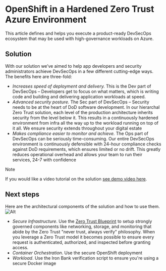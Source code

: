 # OpenShift in a Hardened Zero Trust Azure Environment

This article defines and helps you execute a product-ready DevSecOps ecosystem that may be used with high-governance workloads on Azure.

## Solution
With our solution we’ve aimed to help app developers and security administrators achieve DevSecOps in a few different cutting-edge ways. The benefits here are three-fold: 
* *Increases speed of deployment and delivery.* This is the Dev part of DevSecOps – Developers get to focus on what matters, which is writing code and building and delivering application workloads at speed.
* *Advanced security posture.* The Sec part of DevSecOps – Security needs to be at the heart of DoD software development. In our hierarchal Zero Trust solution, each level of the production architecture inherits security from the level below it. This results in a continuously hardened environment from infra all the way up to the workload running on top of it all. We ensure security extends throughout your digital estate
* *Makes compliance easier to monitor and achieve.* The Ops part of DevSecOps can be seriously time-consuming. Our entire DevSecOps environment is continuously defensible with 24-hour compliance checks against DoD requirements, which ensures limited or no drift. This greatly reduces operational overhead and allows your team to run their services, 24-7 with confidence

> [!NOTE]
> If you would like a video tutorial on the solution [see demo video here](https://portal.azure.com/?#blade/Microsoft_Azure_Support/HelpAndSupportBlade).
> 
> 

## Next steps
Here are the architectural components of the solution and how to use them.
![Alt](/pyramid.png "Pyramid")

* *Secure Infrastructure*. Use the [Zero Trust Blueprint](https://github.com/Azure/ato-toolkit/tree/master/automation/zero-trust-architecture) to setup strongly governed components like networking, storage, and monitoring that abide by the Zero Trust "never trust, always verify" philosophy. When you leverage a Zero Trust model it becomes possible to ensure every request is authenticated, authorized, and inspected before granting access.
* *Container Orchestration*. Use the secure OpenShift deployment
* *Workload*. Use the Iron Bank verification script to ensure you're using a secure Docker image 
